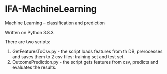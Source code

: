 # IFA-MachineLearning
Machine Learning – classification and prediction

Written on Python 3.8.3

There are two scripts:
1) GetFeaturesToCsv.py - the script loads features from th DB, prerocesses and saves them to 2 csv files: training set and test set.
2) OutcomePrediction.py - the script gets features from csv, predicts and evaluates the results.
